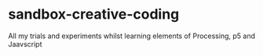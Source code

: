 # sandbox-creative-coding
All my trials and experiments whilst learning elements of Processing, p5 and Jaavscript
